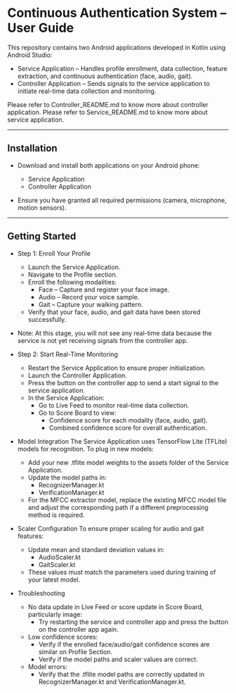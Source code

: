 # Continuous Authentication System – User Guide

This repository contains two Android applications developed in Kotlin using Android Studio:
- Service Application – Handles profile enrollment, data collection, feature extraction, and continuous authentication (face, audio, gait).
- Controller Application – Sends signals to the service application to initiate real-time data collection and monitoring.

Please refer to Controller_README.md to know more about controller application.
Please refer to Service_README.md to know more about service application.

---
## Installation
- Download and install both applications on your Android phone:
  - Service Application
  - Controller Application

- Ensure you have granted all required permissions (camera, microphone, motion sensors).


---
## Getting Started
- Step 1: Enroll Your Profile 
  - Launch the Service Application. 
  - Navigate to the Profile section. 
  - Enroll the following modalities:
    - Face – Capture and register your face image. 
    - Audio – Record your voice sample. 
    - Gait – Capture your walking pattern. 
  - Verify that your face, audio, and gait data have been stored successfully.

- Note: At this stage, you will not see any real-time data because the service is not yet receiving signals from the controller app.

- Step 2: Start Real-Time Monitoring 
  - Restart the Service Application to ensure proper initialization. 
  - Launch the Controller Application. 
  - Press the button on the controller app to send a start signal to the service application. 
  - In the Service Application:
    - Go to Live Feed to monitor real-time data collection. 
    - Go to Score Board to view:
      - Confidence score for each modality (face, audio, gait). 
      - Combined confidence score for overall authentication.

- Model Integration 
The Service Application uses TensorFlow Lite (TFLite) models for recognition. To plug in new models:
  - Add your new .tflite model weights to the assets folder of the Service Application. 
  - Update the model paths in:
    - RecognizerManager.kt 
    - VerificationManager.kt 
  - For the MFCC extractor model, replace the existing MFCC model file and adjust the corresponding path if a different preprocessing method is required.

- Scaler Configuration
To ensure proper scaling for audio and gait features:
  - Update mean and standard deviation values in:
    - AudioScaler.kt 
    - GaitScaler.kt
  - These values must match the parameters used during training of your latest model.

- Troubleshooting 
  - No data update in Live Feed or score update in Score Board, particularly image: 
    - Try restarting the service and controller app and press the button on the controller app again. 
  - Low confidence scores: 
    - Verify if the enrolled face/audio/gait confidence scores are similar on Profile Section. 
    - Verify if the model paths and scaler values are correct.
  - Model errors: 
    - Verify that the .tflite model paths are correctly updated in RecognizerManager.kt and VerificationManager.kt.
